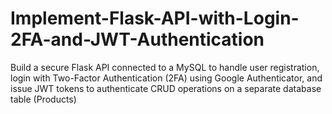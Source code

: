 # Implement-Flask-API-with-Login-2FA-and-JWT-Authentication
Build a secure Flask API connected to a MySQL to handle user registration,  login with Two-Factor Authentication (2FA) using Google Authenticator, and  issue JWT tokens to authenticate CRUD operations on a separate database  table (Products)
